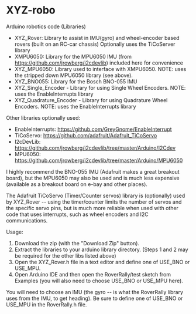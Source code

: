 # XYZ-robo
Arduino robotics code (Libraries)

- XYZ_Rover: Library to assist in IMU(gyro) and wheel-encoder based rovers (built on an RC-car chassis)
      Optionally uses the TiCoServer library
- XMPU6050: Library for the MPU6050 IMU (from https://github.com/jrowberg/i2cdevlib) included here for convenience
- XYZ_MPU6050: Library used to interface with XMPU6050.  NOTE: uses the stripped down MPU6050 library (see above).
- XYZ_BNO055: Library for the Bosch BNO-055 IMU
- XYZ_Single_Encoder - Library for using Single Wheel Encoders.  NOTE: uses the EnableInterrupts library
- XYZ_Quadrature_Encoder - Library for using Quadrature Wheel Encoders.  NOTE: uses the EnableInterrupts library

Other libraries optionally used:
- EnableInterrupts: https://github.com/GreyGnome/EnableInterrupt
- TiCoServo:        https://github.com/adafruit/Adafruit_TiCoServo
- I2cDevLib:        https://github.com/jrowberg/i2cdevlib/tree/master/Arduino/I2Cdev
- MPU6050:          https://github.com/jrowberg/i2cdevlib/tree/master/Arduino/MPU6050

I highly recommend the BNO-055 IMU (Adafruit makes a great breakout board), 
but the MPU6050 may also be used and is much less expensive (available as a breakout board on e-bay and other places).

The Adafruit TiCoServo (Timer/Counter servos) library is (optionally) used by XYZ_Rover -- using the timer/counter limits
the number of servos and the specific servo pins, but is much more reliable when used with other code that uses 
interrupts, such as wheel encoders and I2C communications.

Usage:
  1. Download the zip (with the "Download Zip" button).  
  2. Extract the libraries to your arduino library directory.  (Steps 1 and 2 may be required for the other libs listed above)
  3. Open the XYZ_Rover.h file in a text editor and define one of USE_BNO or USE_MPU.
  4. Open Arduino IDE and then open the RoverRally/test sketch from Examples 
     (you will also need to choose USE_BNO or USE_MPU here).

You will need to choose an IMU (the gyro -- is what the RoverRally library uses from the IMU, to get heading).  Be sure
to define one of USE_BNO or USE_MPU in the RoverRally.h file. 
